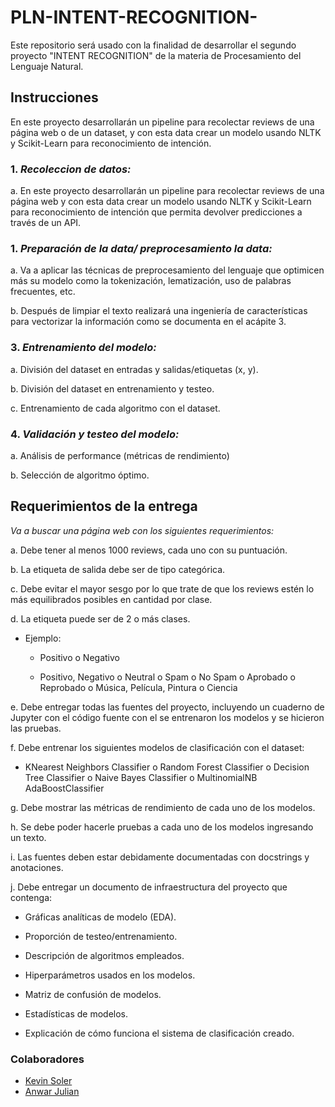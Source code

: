 # PLN-INTENT-RECOGNITION-
Este repositorio será usado con la finalidad de desarrollar el segundo proyecto  "INTENT RECOGNITION" de la materia de Procesamiento del Lenguaje Natural.

## Instrucciones
En este proyecto desarrollarán un pipeline para recolectar reviews de una página web o de un dataset, y con esta data crear un modelo usando NLTK y Scikit-Learn para 
reconocimiento de intención.

### 1. *Recoleccion de datos:*
  a.  En este proyecto desarrollarán un pipeline para recolectar reviews de una página web y con esta data crear un modelo usando      NLTK     y Scikit-Learn para reconocimiento de intención que permita devolver predicciones a través de un API. 

### 1. *Preparación de la data/ preprocesamiento la data:*
  a.	Va a aplicar las técnicas de preprocesamiento del lenguaje que optimicen más su modelo como la tokenización, lematización, uso   de palabras frecuentes, etc. 
  
  b.	Después de limpiar el texto realizará una ingeniería de características para vectorizar la información como se documenta en el   acápite 3. 

### 3. *Entrenamiento del modelo:* 
  a.	División del dataset en entradas y salidas/etiquetas (x, y). 
  
  b.	División del dataset en entrenamiento y testeo. 

  c.	Entrenamiento de cada algoritmo con el dataset. 

### 4. *Validación y testeo del modelo:* 
  a.	Análisis de performance (métricas de rendimiento) 
  
  b.	Selección de algoritmo óptimo. 

## Requerimientos de la entrega
*Va a buscar una página web con los siguientes requerimientos:*

a.	Debe tener al menos 1000 reviews, cada uno con su puntuación. 

b.  La etiqueta de salida debe ser de tipo categórica. 

c.  Debe evitar el mayor sesgo por lo que trate de que los reviews estén lo más equilibrados posibles en cantidad por clase. 

d.	La etiqueta puede ser de 2 o más clases. 
* Ejemplo: 
  
  - Positivo o Negativo
    
  -	Positivo, Negativo o Neutral o Spam o No Spam o Aprobado o Reprobado o Música, Película, Pintura o Ciencia
  
e.  Debe entregar todas las fuentes del proyecto, incluyendo un cuaderno de Jupyter con el código fuente con el se entrenaron los modelos y se hicieron las pruebas. 

f.  Debe entrenar los siguientes modelos de clasificación con el dataset: 

  - KNearest Neighbors Classifier o Random Forest Classifier o Decision Tree Classifier o Naive Bayes Classifier o MultinomialNB 
  	AdaBoostClassifier 
   
g.	Debe mostrar las métricas de rendimiento de cada uno de los modelos. 

h.	Se debe poder hacerle pruebas a cada uno de los modelos ingresando un texto.

i.	Las fuentes deben estar debidamente documentadas con docstrings y anotaciones. 

j.  Debe entregar un documento de infraestructura del proyecto que contenga: 
  -	Gráficas analíticas de modelo (EDA). 
      
  -  Proporción de testeo/entrenamiento. 
      
  -  Descripción de algoritmos empleados. 
      
  -  Hiperparámetros usados en los modelos. 
      
  -  Matriz de confusión de modelos. 
      
  -  Estadísticas de modelos. 
      
  -  Explicación de cómo funciona el sistema de clasificación creado. 

### Colaboradores
- [Kevin Soler](https://www.linkedin.com/in/kevin-soler-887a28130?utm_source=share&utm_campaign=share_via&utm_content=profile&utm_medium=android_app)
- [Anwar Julian](https://github.com/Anexty113)





